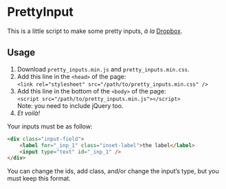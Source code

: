 PrettyInput
===========

This is a little script to make some pretty inputs, *à la*
[Dropbox](//www.dropbox.com/login).


Usage
-----

1. Download `pretty_inputs.min.js` and `pretty_inputs.min.css`.
2. Add this line in the `<head>` of the page:   
```<link rel="stylesheet" src="/path/to/pretty_inputs.min.css" />```
3. Add this line in the bottom of the `<body>` of the page:   
```<script src="/path/to/pretty_inputs.min.js"></script>```   
Note: you need to include jQuery too.
4. *Et voilà!*

Your inputs must be as follow:

```html
<div class="input-field">
    <label for="_inp_1" class="inset-label">the label</label>
    <input type="text" id="_inp_1" />
</div>
```

You can change the ids, add class, and/or change the input’s type, but you must
keep this format.

